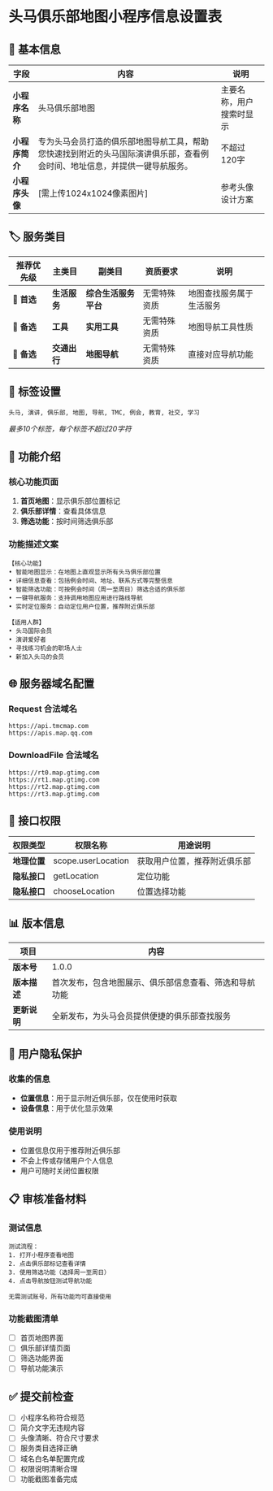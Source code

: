 # 头马俱乐部地图小程序信息设置表

## 📱 基本信息

| 字段 | 内容 | 说明 |
|------|------|------|
| **小程序名称** | 头马俱乐部地图 | 主要名称，用户搜索时显示 |
| **小程序简介** | 专为头马会员打造的俱乐部地图导航工具，帮助您快速找到附近的头马国际演讲俱乐部，查看例会时间、地址信息，并提供一键导航服务。 | 不超过120字 |
| **小程序头像** | [需上传1024x1024像素图片] | 参考头像设计方案 |

## 🏷️ 服务类目

| 推荐优先级 | 主类目 | 副类目 | 资质要求 | 说明 |
|------------|--------|--------|----------|------|
| **🥇 首选** | **生活服务** | **综合生活服务平台** | 无需特殊资质 | 地图查找服务属于生活服务 |
| **🥈 备选** | **工具** | **实用工具** | 无需特殊资质 | 地图导航工具性质 |
| **🥉 备选** | **交通出行** | **地图导航** | 无需特殊资质 | 直接对应导航功能 |

## 🔖 标签设置

```
头马, 演讲, 俱乐部, 地图, 导航, TMC, 例会, 教育, 社交, 学习
```
*最多10个标签，每个标签不超过20字符*

## 📝 功能介绍

### 核心功能页面
1. **首页地图**：显示俱乐部位置标记
2. **俱乐部详情**：查看具体信息
3. **筛选功能**：按时间筛选俱乐部

### 功能描述文案
```
【核心功能】
• 智能地图显示：在地图上直观显示所有头马俱乐部位置
• 详细信息查看：包括例会时间、地址、联系方式等完整信息  
• 智能筛选功能：可按例会时间（周一至周日）筛选合适的俱乐部
• 一键导航服务：支持调用地图应用进行路线导航
• 实时定位服务：自动定位用户位置，推荐附近俱乐部

【适用人群】
• 头马国际会员
• 演讲爱好者
• 寻找练习机会的职场人士
• 新加入头马的会员
```

## 🌐 服务器域名配置

### Request 合法域名
```
https://api.tmcmap.com
https://apis.map.qq.com
```

### DownloadFile 合法域名  
```
https://rt0.map.gtimg.com
https://rt1.map.gtimg.com
https://rt2.map.gtimg.com
https://rt3.map.gtimg.com
```

## 🔐 接口权限

| 权限类型 | 权限名称 | 用途说明 |
|----------|----------|----------|
| **地理位置** | scope.userLocation | 获取用户位置，推荐附近俱乐部 |
| **隐私接口** | getLocation | 定位功能 |
| **隐私接口** | chooseLocation | 位置选择功能 |

## 📊 版本信息

| 项目 | 内容 |
|------|------|
| **版本号** | 1.0.0 |
| **版本描述** | 首次发布，包含地图展示、俱乐部信息查看、筛选和导航功能 |
| **更新说明** | 全新发布，为头马会员提供便捷的俱乐部查找服务 |

## 🎯 用户隐私保护

### 收集的信息
- **位置信息**：用于显示附近俱乐部，仅在使用时获取
- **设备信息**：用于优化显示效果

### 使用说明
- 位置信息仅用于推荐附近俱乐部
- 不会上传或存储用户个人信息
- 用户可随时关闭位置权限

## 📋 审核准备材料

### 测试信息
```
测试流程：
1. 打开小程序查看地图
2. 点击俱乐部标记查看详情
3. 使用筛选功能（选择周一至周日）
4. 点击导航按钮测试导航功能

无需测试账号，所有功能均可直接使用
```

### 功能截图清单
- [ ] 首页地图界面
- [ ] 俱乐部详情页面  
- [ ] 筛选功能界面
- [ ] 导航功能演示

## ✅ 提交前检查

- [ ] 小程序名称符合规范
- [ ] 简介文字无违规内容
- [ ] 头像清晰、符合尺寸要求
- [ ] 服务类目选择正确
- [ ] 域名白名单配置完成
- [ ] 权限说明清晰合理
- [ ] 功能截图准备完成 